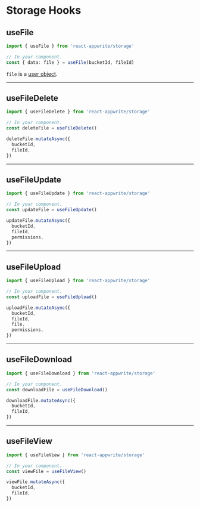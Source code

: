 # Storage Hooks

## useFile

```typescript
import { useFile } from 'react-appwrite/storage'

// In your component.
const { data: file } = useFile(bucketId, fileId)
```

`file` is a [user object](https://appwrite.io/docs/models/file).

---

## useFileDelete

```typescript
import { useFileDelete } from 'react-appwrite/storage'

// In your component.
const deleteFile = useFileDelete()

deleteFile.mutateAsync({
  bucketId,
  fileId,
})
```

---

## useFileUpdate

```typescript
import { useFileUpdate } from 'react-appwrite/storage'

// In your component.
const updateFile = useFileUpdate()

updateFile.mutateAsync({
  bucketId,
  fileId,
  permissions,
})
```

---

## useFileUpload

```typescript
import { useFileUpload } from 'react-appwrite/storage'

// In your component.
const uploadFile = useFileUpload()

uploadFile.mutateAsync({
  bucketId,
  fileId,
  file,
  permissions,
})
```

---

## useFileDownload

```typescript
import { useFileDownload } from 'react-appwrite/storage'

// In your component.
const downloadFile = useFileDownload()

downloadFile.mutateAsync({
  bucketId,
  fileId,
})
```

---

## useFileView

```typescript
import { useFileView } from 'react-appwrite/storage'

// In your component.
const viewFile = useFileView()

viewFile.mutateAsync({
  bucketId,
  fileId,
})
```